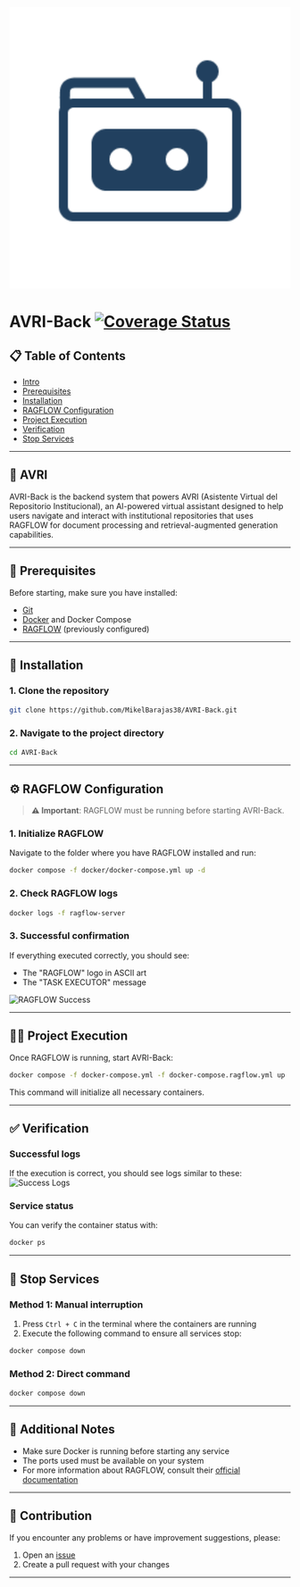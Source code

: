 <div align="center">
  <a href="#">
    <picture>
      <source srcset="assets/img/iconbot-dark.png" media="(prefers-color-scheme: dark)">
      <source srcset="assets/img/iconbot-light.png" media="(prefers-color-scheme: light)">
      <img src="assets/img/iconbot-light.png" width="520" alt="AVRI logo">
    </picture>
  </a>
</div>

# AVRI-Back [![Coverage Status](https://coveralls.io/repos/github/MikelBarajas38/AVRI-Back/badge.svg?kill_cache=1)](https://coveralls.io/github/MikelBarajas38/AVRI-Back)


## 📋 Table of Contents
- [Intro](#AVRI)
- [Prerequisites](#prerequisites)
- [Installation](#installation)
- [RAGFLOW Configuration](#ragflow-configuration)
- [Project Execution](#project-execution)
- [Verification](#verification)
- [Stop Services](#stop-services)

---

## 🤖 AVRI

AVRI-Back is the backend system that powers AVRI (Asistente Virtual del Repositorio Institucional), an AI-powered virtual assistant designed to help users navigate and interact with institutional repositories that uses RAGFLOW for document processing and retrieval-augmented generation capabilities.

---

## 🔧 Prerequisites
Before starting, make sure you have installed:
- [Git](https://git-scm.com/)
- [Docker](https://www.docker.com/) and Docker Compose
- [RAGFLOW](https://ragflow.io/) (previously configured)

---

## 🚀 Installation

### 1. Clone the repository
```bash
git clone https://github.com/MikelBarajas38/AVRI-Back.git
```

### 2. Navigate to the project directory
```bash
cd AVRI-Back
```

---

## ⚙️ RAGFLOW Configuration
> **⚠️ Important**: RAGFLOW must be running before starting AVRI-Back.

### 1. Initialize RAGFLOW
Navigate to the folder where you have RAGFLOW installed and run:
```bash
docker compose -f docker/docker-compose.yml up -d
```

### 2. Check RAGFLOW logs
```bash
docker logs -f ragflow-server
```

### 3. Successful confirmation
If everything executed correctly, you should see:
- The "RAGFLOW" logo in ASCII art
- The "TASK EXECUTOR" message

![RAGFLOW Success](https://github.com/user-attachments/assets/284a1b31-379a-4779-853d-7cedecfde258)

---

## 🏃‍♂️ Project Execution
Once RAGFLOW is running, start AVRI-Back:
```bash
docker compose -f docker-compose.yml -f docker-compose.ragflow.yml up
```

This command will initialize all necessary containers.

---

## ✅ Verification

### Successful logs
If the execution is correct, you should see logs similar to these:
![Success Logs](https://github.com/user-attachments/assets/93ffcfc4-c321-4117-8f88-5e010f870925)

### Service status
You can verify the container status with:
```bash
docker ps
```

---

## 🛑 Stop Services

### Method 1: Manual interruption
1. Press `Ctrl + C` in the terminal where the containers are running
2. Execute the following command to ensure all services stop:
```bash
docker compose down
```

### Method 2: Direct command
```bash
docker compose down
```

---

## 📝 Additional Notes
- Make sure Docker is running before starting any service
- The ports used must be available on your system
- For more information about RAGFLOW, consult their [official documentation](https://ragflow.io/docs)

---

## 🤝 Contribution
If you encounter any problems or have improvement suggestions, please:
1. Open an [issue](https://github.com/MikelBarajas38/AVRI-Back/issues)
2. Create a pull request with your changes

---
